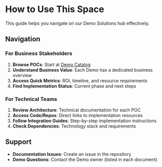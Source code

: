 # How to Use This Space

This guide helps you navigate on our Demo Solutions hub effectively.

## Navigation

### **For Business Stakeholders**
1. **Browse POCs**: Start at [Demo Catalog](../demos/README.md)
2. **Understand Business Value**: Each Demo has a dedicated business overview
3. **Access Quick Metrics**: ROI, timeline, and resource requirements
4. **Find Implementation Status**: Current phase and next steps

### **For Technical Teams**
1. **Review Architecture**: Technical documentation for each POC
2. **Access Code/Repos**: Direct links to implementation resources
3. **Follow Integration Guides**: Step-by-step implementation instructions
4. **Check Dependencies**: Technology stack and requirements

## Support

- **Documentation Issues**: Create an issue in the repository
- **Demo Questions**: Contact the Demo owner (listed in each document)
